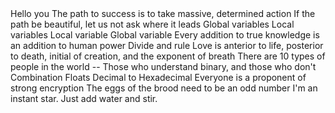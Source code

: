 <o>
Hello you
The path to success is to take massive, determined action
If the path be beautiful, let us not ask where it leads
Global variables
Local variables
Local variable
Global variable
Every addition to true knowledge is an addition to human power
Divide and rule
Love is anterior to life, posterior to death, initial of creation, and the exponent of breath
There are 10 types of people in the world -- Those who understand binary, and those who don't
Combination
Floats
Decimal to Hexadecimal
Everyone is a proponent of strong encryption
The eggs of the brood need to be an odd number
I'm an instant star. Just add water and stir.
